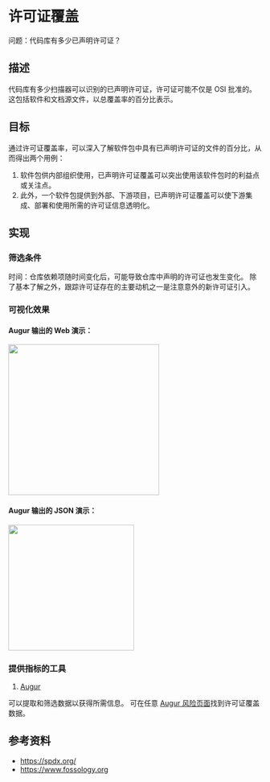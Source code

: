 # 许可证覆盖

问题：代码库有多少已声明许可证？

## 描述
代码库有多少扫描器可以识别的已声明许可证，许可证可能不仅是 OSI 批准的。 这包括软件和文档源文件，以总覆盖率的百分比表示。

## 目标
通过许可证覆盖率，可以深入了解软件包中具有已声明许可证的文件的百分比，从而得出两个用例：
1. 软件包供内部组织使用，已声明许可证覆盖可以突出使用该软件包时的利益点或关注点。
2. 此外，一个软件包提供到外部、下游项目，已声明许可证覆盖可以使下游集成、部署和使用所需的许可证信息透明化。

## 实现

### 筛选条件
时间：仓库依赖项随时间变化后，可能导致仓库中声明的许可证也发生变化。 除了基本了解之外，跟踪许可证存在的主要动机之一是注意意外的新许可证引入。

### 可视化效果

#### Augur 输出的 Web 演示：
<img src="https://i.imgur.com/f0kuJlP.png" width="300" />

#### Augur 输出的 JSON 演示：
<img src="https://i.imgur.com/Xyxm3q3.jpg" width="250" />

### 提供指标的工具
 1. [Augur](https://github.com/chaoss/augur)

可以提取和筛选数据以获得所需信息。 可在任意 [Augur 风险页面](http://augur.osshealth.io/repo/Zephyr-RTOS/zephyr/risk)找到许可证覆盖数据。

## 参考资料
* https://spdx.org/
* https://www.fossology.org
